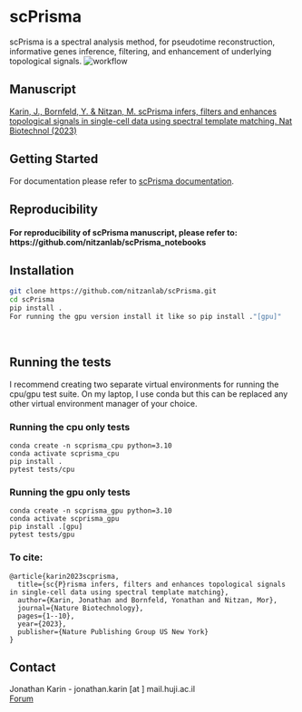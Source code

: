 # scPrisma
scPrisma is a spectral analysis method, for pseudotime reconstruction, informative genes inference, filtering, and enhancement of underlying topological signals.
![workflow](https://github.com/nitzanlab/scPrisma/blob/master/workflow.png?raw=true)

<!-- Manuscript -->
## Manuscript
[Karin, J., Bornfeld, Y. & Nitzan, M. scPrisma infers, filters and enhances topological signals in single-cell data using spectral template matching. Nat Biotechnol (2023)](https://www.nature.com/articles/s41587-023-01663-5)

<!-- GETTING STARTED -->
## Getting Started
For documentation please refer to [scPrisma documentation](https://scprisma.readthedocs.io/en/latest/).

<!-- Reproducibility -->
## Reproducibility
<h4> For reproducibility of scPrisma manuscript, please refer to:<br /> https://github.com/nitzanlab/scPrisma_notebooks</h4>

<!-- Installation -->
## Installation

```sh
git clone https://github.com/nitzanlab/scPrisma.git
cd scPrisma
pip install .
For running the gpu version install it like so pip install ."[gpu]"
```
<br />

<!-- Tests -->

## Running the tests

I recommend creating two separate virtual environments for running the cpu/gpu test suite. On my laptop, I use conda but this can be replaced any other virtual environment manager of your choice.

### Running the cpu only tests 

```
conda create -n scprisma_cpu python=3.10
conda activate scprisma_cpu
pip install .
pytest tests/cpu
```

### Running the gpu only tests 

```
conda create -n scprisma_gpu python=3.10
conda activate scprisma_gpu
pip install .[gpu]
pytest tests/gpu
```
### To cite:
```
@article{karin2023scprisma,
  title={sc{P}risma infers, filters and enhances topological signals in single-cell data using spectral template matching},
  author={Karin, Jonathan and Bornfeld, Yonathan and Nitzan, Mor},
  journal={Nature Biotechnology},
  pages={1--10},
  year={2023},
  publisher={Nature Publishing Group US New York}
}
```


<!-- CONTACT -->
## Contact
Jonathan Karin - jonathan.karin [at ] mail.huji.ac.il <br />
[Forum](https://github.com/nitzanlab/scPrisma/discussions)
